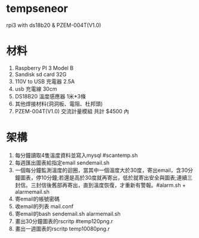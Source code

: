 # tempseneor
rpi3 with ds18b20 & PZEM-004T(V1.0)

# 材料
1. Raspberry PI 3 Model B 
2. Sandisk sd card 32G 
3. 110V to USB 充電器 2.5A
4. usb 充電線 30cm 
5. DS18B20 溫度感應器 1米*3條 
6. 其他焊接材料(洞洞板、電阻、杜邦頭)
7. PZEM-004T(V1.0) 交流計量模組
共計 $4500 內  

# 架構
1. 每分鐘讀取4隻溫度資料並寫入mysql #scantemp.sh  
2. 每週匯出圖表給指定email sendemail.sh  
3. 一個每分鐘監測溫度的迴圈，當其中一個溫度大於30度，寄出email，含30分鐘圖表，停10分鐘;若還是高於30度就再寄出，低於就寄出安全與圖表;連續三封信。三封信後舊部再寄出，直到溫度恢復，才重新有警報。#alarm.sh + alarmemail.sh
4. 寄email的帳號密碼  
5. 收email的列表 mail.conf  
6. 寄email的bash sendemail.sh alarmemail.sh  
7. 畫出30分鐘圖表的rscritp #temp120png.r  
8. 畫出一週圖表的rscritp temp10080png.r  

